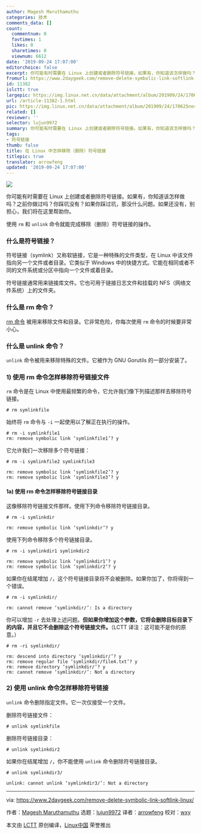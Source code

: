 ```yaml
---
author: Magesh Maruthamuthu
categories: 技术
comments_data: []
count:
  commentnum: 0
  favtimes: 1
  likes: 0
  sharetimes: 0
  viewnum: 6612
date: '2019-09-24 17:07:00'
editorchoice: false
excerpt: 你可能有时需要在 Linux 上创建或者删除符号链接。如果有，你知道该怎样做吗？之前你做过吗？你踩坑没有？如果你踩过坑，那没什么问题。如果还没有，别担心，我们将在这里帮助你。
fromurl: https://www.2daygeek.com/remove-delete-symbolic-link-softlink-linux/
id: 11382
islctt: true
largepic: https://img.linux.net.cn/data/attachment/album/201909/24/170625no4babjqq7jmm3qb.jpg
url: /article-11382-1.html
pic: https://img.linux.net.cn/data/attachment/album/201909/24/170625no4babjqq7jmm3qb.jpg.thumb.jpg
related: []
reviewer: ''
selector: lujun9972
summary: 你可能有时需要在 Linux 上创建或者删除符号链接。如果有，你知道该怎样做吗？之前你做过吗？你踩坑没有？如果你踩过坑，那没什么问题。如果还没有，别担心，我们将在这里帮助你。
tags:
- 符号链接
thumb: false
title: 在 Linux 中怎样移除（删除）符号链接
titlepic: true
translator: arrowfeng
updated: '2019-09-24 17:07:00'
---
```


![](/data/attachment/album/201909/24/170625no4babjqq7jmm3qb.jpg)


你可能有时需要在 Linux 上创建或者删除符号链接。如果有，你知道该怎样做吗？之前你做过吗？你踩坑没有？如果你踩过坑，那没什么问题。如果还没有，别担心，我们将在这里帮助你。


使用 `rm` 和 `unlink` 命令就能完成移除（删除）符号链接的操作。


### 什么是符号链接？


符号链接（symlink）又称软链接，它是一种特殊的文件类型，在 Linux 中该文件指向另一个文件或者目录。它类似于 Windows 中的快捷方式。它能在相同或者不同的文件系统或分区中指向一个文件或着目录。


符号链接通常用来链接库文件。它也可用于链接日志文件和挂载的 NFS（网络文件系统）上的文件夹。


### 什么是 rm 命令？


[rm 命令](https://www.2daygeek.com/linux-remove-files-directories-folders-rm-command/) 被用来移除文件和目录。它非常危险，你每次使用 `rm` 命令的时候要非常小心。


### 什么是 unlink 命令？


`unlink` 命令被用来移除特殊的文件。它被作为 GNU Gorutils 的一部分安装了。


### 1) 使用 rm 命令怎样移除符号链接文件


`rm` 命令是在 Linux 中使用最频繁的命令，它允许我们像下列描述那样去移除符号链接。



```
# rm symlinkfile
```

始终将 `rm` 命令与 `-i` 一起使用以了解正在执行的操作。



```
# rm -i symlinkfile1
rm: remove symbolic link ‘symlinkfile1’? y
```

它允许我们一次移除多个符号链接：



```
# rm -i symlinkfile2 symlinkfile3

rm: remove symbolic link ‘symlinkfile2’? y
rm: remove symbolic link ‘symlinkfile3’? y
```

#### 1a) 使用 rm 命令怎样移除符号链接目录


这像移除符号链接文件那样。使用下列命令移除符号链接目录。



```
# rm -i symlinkdir

rm: remove symbolic link ‘symlinkdir’? y
```

使用下列命令移除多个符号链接目录。



```
# rm -i symlinkdir1 symlinkdir2

rm: remove symbolic link ‘symlinkdir1’? y
rm: remove symbolic link ‘symlinkdir2’? y
```

如果你在结尾增加 `/`，这个符号链接目录将不会被删除。如果你加了，你将得到一个错误。



```
# rm -i symlinkdir/

rm: cannot remove ‘symlinkdir/’: Is a directory
```

你可以增加 `-r` 去处理上述问题。**但如果你增加这个参数，它将会删除目标目录下的内容，并且它不会删除这个符号链接文件。**（LCTT 译注：这可能不是你的原意。）



```
# rm -ri symlinkdir/

rm: descend into directory ‘symlinkdir/’? y
rm: remove regular file ‘symlinkdir/file4.txt’? y
rm: remove directory ‘symlinkdir/’? y
rm: cannot remove ‘symlinkdir/’: Not a directory
```

### 2) 使用 unlink 命令怎样移除符号链接


`unlink` 命令删除指定文件。它一次仅接受一个文件。


删除符号链接文件：



```
# unlink symlinkfile
```

删除符号链接目录：



```
# unlink symlinkdir2
```

如果你在结尾增加 `/`，你不能使用 `unlink` 命令删除符号链接目录。



```
# unlink symlinkdir3/

unlink: cannot unlink ‘symlinkdir3/’: Not a directory
```



---


via: <https://www.2daygeek.com/remove-delete-symbolic-link-softlink-linux/>


作者：[Magesh Maruthamuthu](https://www.2daygeek.com/author/magesh/) 选题：[lujun9972](https://github.com/lujun9972) 译者：[arrowfeng](https://github.com/arrowfeng) 校对：[wxy](https://github.com/wxy)


本文由 [LCTT](https://github.com/LCTT/TranslateProject) 原创编译，[Linux中国](https://linux.cn/) 荣誉推出